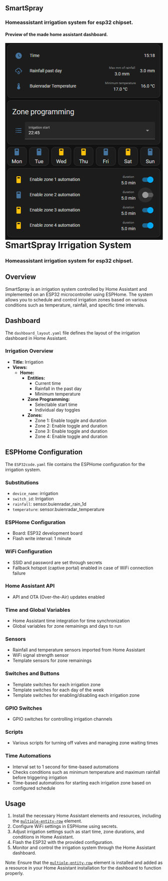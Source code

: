 ## SmartSpray
### Homeassistant irrigation system for esp32 chipset.
#### Preview of the made home assistant dashboard.

<a href="/irrigation.PNG"><img src="./irrigation.PNG" align="left" style="margin-right:10000000px;"></a>


# SmartSpray Irrigation System
### Homeassistant irrigation system for esp32 chipset.
## Overview

SmartSpray is an irrigation system controlled by Home Assistant and implemented on an ESP32 microcontroller using ESPHome. The system allows you to schedule and control irrigation zones based on various conditions such as temperature, rainfall, and specific time intervals.

## Dashboard

The `dashboard_layout.yaml` file defines the layout of the irrigation dashboard in Home Assistant.

### Irrigation Overview

- **Title:** Irrigation
- **Views:**
  - **Home:**
    - **Entities:**
      - Current time
      - Rainfall in the past day
      - Minimum temperature
    - **Zone Programming:**
      - Selectable start time
      - Individual day toggles
    - **Zones:**
      - Zone 1: Enable toggle and duration
      - Zone 2: Enable toggle and duration
      - Zone 3: Enable toggle and duration
      - Zone 4: Enable toggle and duration

## ESPHome Configuration

The `ESP32code.yaml` file contains the ESPHome configuration for the irrigation system.

### Substitutions

- `device_name`: irrigation
- `switch_id`: Irrigation
- `rainfall`: sensor.buienradar_rain_1d
- `temperature`: sensor.buienradar_temperature

### ESPHome Configuration

- Board: ESP32 development board
- Flash write interval: 1 minute

### WiFi Configuration

- SSID and password are set through secrets
- Fallback hotspot (captive portal) enabled in case of WiFi connection failure

### Home Assistant API

- API and OTA (Over-the-Air) updates enabled

### Time and Global Variables

- Home Assistant time integration for time synchronization
- Global variables for zone remainings and days to run

### Sensors

- Rainfall and temperature sensors imported from Home Assistant
- WiFi signal strength sensor
- Template sensors for zone remainings

### Switches and Buttons

- Template switches for each irrigation zone
- Template switches for each day of the week
- Template switches for enabling/disabling each irrigation zone

### GPIO Switches

- GPIO switches for controlling irrigation channels

### Scripts

- Various scripts for turning off valves and managing zone waiting times

### Time Automations

- Interval set to 1 second for time-based automations
- Checks conditions such as minimum temperature and maximum rainfall before triggering irrigation
- Time-based automations for starting each irrigation zone based on configured schedule

## Usage

1. Install the necessary Home Assistant elements and resources, including the [`multiple-entity-row`](https://github.com/benct/lovelace-multiple-entity-row) element.
2. Configure WiFi settings in ESPHome using secrets.
3. Adjust irrigation settings such as start time, zone durations, and conditions in Home Assistant.
4. Flash the ESP32 with the provided configuration.
5. Monitor and control the irrigation system through the Home Assistant dashboard.

Note: Ensure that the [`multiple-entity-row`](https://github.com/benct/lovelace-multiple-entity-row) element is installed and added as a resource in your Home Assistant installation for the dashboard to function properly.